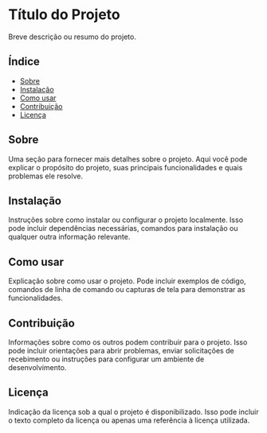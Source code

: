# Título do Projeto

Breve descrição ou resumo do projeto.

## Índice

- [Sobre](#sobre)
- [Instalação](#instalação)
- [Como usar](#como-usar)
- [Contribuição](#contribuição)
- [Licença](#licença)

## Sobre

Uma seção para fornecer mais detalhes sobre o projeto. Aqui você pode explicar o propósito do projeto, suas principais funcionalidades e quais problemas ele resolve.

## Instalação

Instruções sobre como instalar ou configurar o projeto localmente. Isso pode incluir dependências necessárias, comandos para instalação ou qualquer outra informação relevante.

## Como usar

Explicação sobre como usar o projeto. Pode incluir exemplos de código, comandos de linha de comando ou capturas de tela para demonstrar as funcionalidades.

## Contribuição

Informações sobre como os outros podem contribuir para o projeto. Isso pode incluir orientações para abrir problemas, enviar solicitações de recebimento ou instruções para configurar um ambiente de desenvolvimento.

## Licença

Indicação da licença sob a qual o projeto é disponibilizado. Isso pode incluir o texto completo da licença ou apenas uma referência à licença utilizada.

